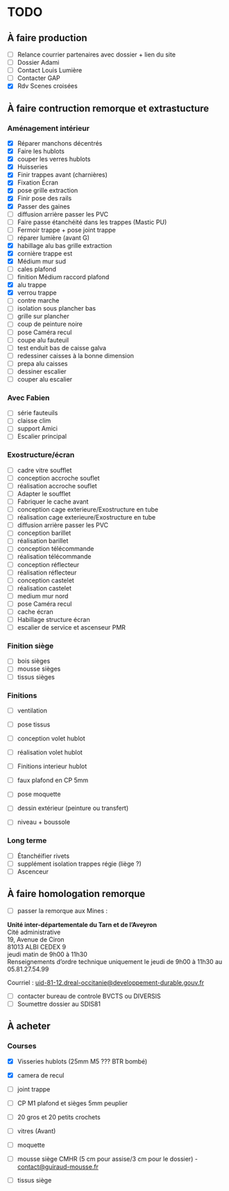 # TODO

## À faire production

- [ ] Relance courrier partenaires avec dossier + lien du site
- [ ] Dossier Adami
- [ ] Contact Louis Lumière
- [ ] Contacter GAP
- [x] Rdv Scenes croisées

## À faire contruction remorque et extrastucture

### Aménagement intérieur 

- [x] Réparer manchons décentrés
- [x] Faire les hublots 
- [x] couper les verres hublots
- [x] Huisseries
- [x] Finir trappes avant (charnières)
- [x] Fixation Écran
- [x] pose grille extraction
- [x] Finir pose des rails
- [x] Passer des gaines
- [ ] diffusion arrière passer les PVC
- [ ] Faire passe étanchéité dans les trappes (Mastic PU)
- [ ] Fermoir trappe + pose joint trappe
- [ ] réparer lumière (avant G)
- [x] habillage alu bas grille extraction
- [x] cornière trappe est
- [x] Médium mur sud
- [ ] cales plafond
- [ ] finition Médium raccord plafond
- [x] alu trappe
- [x] verrou trappe
- [ ] contre marche
- [ ] isolation sous plancher bas
- [ ] grille sur plancher
- [ ] coup de peinture noire
- [ ] pose Caméra recul
- [ ] coupe alu fauteuil
- [ ] test enduit bas de caisse galva
- [ ] redessiner caisses à la bonne dimension
- [ ] prepa alu caisses
- [ ] dessiner escalier
- [ ] couper alu escalier

### Avec Fabien

 - [ ] série fauteuils
 - [ ] claisse clim
 - [ ] support Amici
 - [ ] Escalier principal

### Exostructure/écran

 - [ ] cadre vitre soufflet
 - [ ] conception accroche souflet
 - [ ] réalisation accroche souflet
 - [ ] Adapter le soufflet
 - [ ] Fabriquer le cache avant
 - [ ] conception cage exterieure/Exostructure en tube
 - [ ] réalisation cage exterieure/Exostructure en tube
 - [ ] diffusion arrière passer les PVC
 - [ ] conception barillet
 - [ ] réalisation barillet
 - [ ] conception télécommande
 - [ ] réalisation télécommande
 - [ ] conception réflecteur
 - [ ] réalisation réflecteur
 - [ ] conception castelet
 - [ ] réalisation castelet
 - [ ] medium mur nord
 - [ ] pose Caméra recul
 - [ ] cache écran
 - [ ] Habillage structure écran
 - [ ] escalier de service et ascenseur PMR

### Finition siège

- [ ] bois sièges
- [ ] mousse sièges
- [ ] tissus sièges

### Finitions

- [ ] ventilation
- [ ] pose tissus
- [ ] conception volet hublot
- [ ] réalisation volet hublot
- [ ] Finitions interieur hublot
- [ ] faux plafond en CP 5mm
- [ ] pose moquette
- [ ] dessin extérieur (peinture ou transfert)
- [ ] niveau + boussole


### Long terme

- [ ] Étanchéifier rivets
- [ ] supplément isolation trappes régie (liège ?)
- [ ] Ascenceur
      
## À faire homologation remorque

- [ ] passer la remorque aux Mines :

**Unité inter-départementale du Tarn et de l’Aveyron**  
Cité administrative  
19, Avenue de Ciron  
81013 ALBI CEDEX 9  
jeudi matin de 9h00 à 11h30 	
Renseignements d’ordre technique uniquement le jeudi de 9h00 à 11h30 au 05.81.27.54.99  

Courriel : uid-81-12.dreal-occitanie@developpement-durable.gouv.fr

- [ ] contacter bureau de controle BVCTS ou DIVERSIS
- [ ] Soumettre dossier au SDIS81

## À acheter

### Courses

- [x] Visseries hublots (25mm M5 ??? BTR bombé)
- [x] camera de recul
- [ ] joint trappe
- [ ] CP M1 plafond et sièges 5mm peuplier
- [ ] 20 gros et 20 petits crochets
- [ ] vitres (Avant)
- [ ] moquette
- [ ] mousse siège CMHR (5 cm pour assise/3 cm pour le dossier) - contact@guiraud-mousse.fr
- [ ] tissus siège



